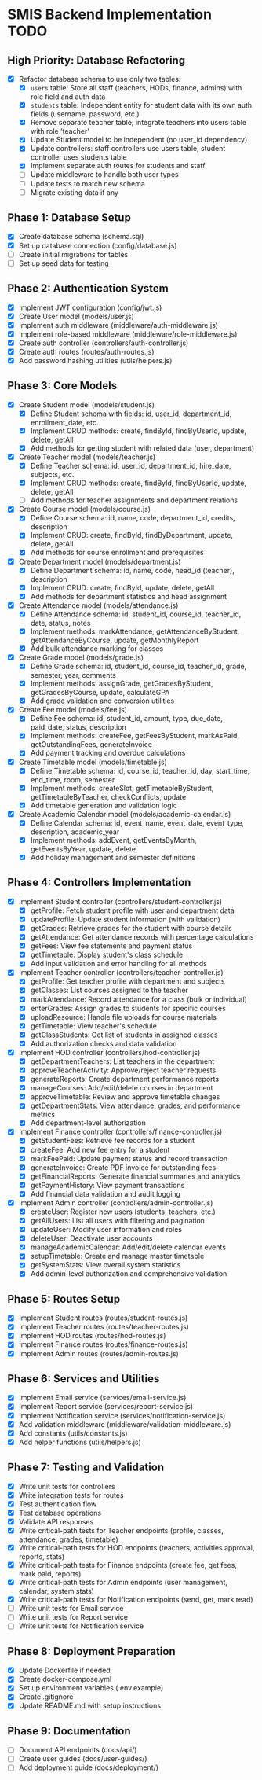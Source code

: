 # SMIS Backend Implementation TODO

## High Priority: Database Refactoring
- [x] Refactor database schema to use only two tables:
  - [x] `users` table: Store all staff (teachers, HODs, finance, admins) with role field and auth data
  - [x] `students` table: Independent entity for student data with its own auth fields (username, password, etc.)
  - [x] Remove separate teacher table; integrate teachers into users table with role 'teacher'
  - [x] Update Student model to be independent (no user_id dependency)
  - [x] Update controllers: staff controllers use users table, student controller uses students table
  - [x] Implement separate auth routes for students and staff
  - [ ] Update middleware to handle both user types
  - [ ] Update tests to match new schema
  - [ ] Migrate existing data if any

## Phase 1: Database Setup
- [x] Create database schema (schema.sql)
- [x] Set up database connection (config/database.js)
- [ ] Create initial migrations for tables
- [ ] Set up seed data for testing

## Phase 2: Authentication System
- [x] Implement JWT configuration (config/jwt.js)
- [x] Create User model (models/user.js)
- [x] Implement auth middleware (middleware/auth-middleware.js)
- [x] Implement role-based middleware (middleware/role-middleware.js)
- [x] Create auth controller (controllers/auth-controller.js)
- [x] Create auth routes (routes/auth-routes.js)
- [x] Add password hashing utilities (utils/helpers.js)

## Phase 3: Core Models
- [x] Create Student model (models/student.js)
  - [x] Define Student schema with fields: id, user_id, department_id, enrollment_date, etc.
  - [x] Implement CRUD methods: create, findById, findByUserId, update, delete, getAll
  - [x] Add methods for getting student with related data (user, department)
- [x] Create Teacher model (models/teacher.js)
  - [x] Define Teacher schema: id, user_id, department_id, hire_date, subjects, etc.
  - [x] Implement CRUD methods: create, findById, findByUserId, update, delete, getAll
  - [ ] Add methods for teacher assignments and department relations
- [x] Create Course model (models/course.js)
  - [x] Define Course schema: id, name, code, department_id, credits, description
  - [x] Implement CRUD: create, findById, findByDepartment, update, delete, getAll
  - [x] Add methods for course enrollment and prerequisites
- [x] Create Department model (models/department.js)
  - [x] Define Department schema: id, name, code, head_id (teacher), description
  - [x] Implement CRUD: create, findById, update, delete, getAll
  - [x] Add methods for department statistics and head assignment
- [x] Create Attendance model (models/attendance.js)
  - [x] Define Attendance schema: id, student_id, course_id, teacher_id, date, status, notes
  - [x] Implement methods: markAttendance, getAttendanceByStudent, getAttendanceByCourse, update, getMonthlyReport
  - [x] Add bulk attendance marking for classes
- [x] Create Grade model (models/grade.js)
  - [x] Define Grade schema: id, student_id, course_id, teacher_id, grade, semester, year, comments
  - [x] Implement methods: assignGrade, getGradesByStudent, getGradesByCourse, update, calculateGPA
  - [x] Add grade validation and conversion utilities
- [x] Create Fee model (models/fee.js)
  - [x] Define Fee schema: id, student_id, amount, type, due_date, paid_date, status, description
  - [x] Implement methods: createFee, getFeesByStudent, markAsPaid, getOutstandingFees, generateInvoice
  - [x] Add payment tracking and overdue calculations
- [x] Create Timetable model (models/timetable.js)
  - [x] Define Timetable schema: id, course_id, teacher_id, day, start_time, end_time, room, semester
  - [x] Implement methods: createSlot, getTimetableByStudent, getTimetableByTeacher, checkConflicts, update
  - [x] Add timetable generation and validation logic
- [x] Create Academic Calendar model (models/academic-calendar.js)
  - [x] Define Calendar schema: id, event_name, event_date, event_type, description, academic_year
  - [x] Implement methods: addEvent, getEventsByMonth, getEventsByYear, update, delete
  - [x] Add holiday management and semester definitions

## Phase 4: Controllers Implementation
- [x] Implement Student controller (controllers/student-controller.js)
  - [x] getProfile: Fetch student profile with user and department data
  - [x] updateProfile: Update student information (with validation)
  - [x] getGrades: Retrieve grades for the student with course details
  - [x] getAttendance: Get attendance records with percentage calculations
  - [x] getFees: View fee statements and payment status
  - [x] getTimetable: Display student's class schedule
  - [x] Add input validation and error handling for all methods
- [x] Implement Teacher controller (controllers/teacher-controller.js)
  - [x] getProfile: Get teacher profile with department and subjects
  - [x] getClasses: List courses assigned to the teacher
  - [x] markAttendance: Record attendance for a class (bulk or individual)
  - [x] enterGrades: Assign grades to students for specific courses
  - [x] uploadResource: Handle file uploads for course materials
  - [x] getTimetable: View teacher's schedule
  - [x] getClassStudents: Get list of students in assigned classes
  - [x] Add authorization checks and data validation
- [x] Implement HOD controller (controllers/hod-controller.js)
  - [x] getDepartmentTeachers: List teachers in the department
  - [x] approveTeacherActivity: Approve/reject teacher requests
  - [x] generateReports: Create department performance reports
  - [x] manageCourses: Add/edit/delete courses in department
  - [x] approveTimetable: Review and approve timetable changes
  - [x] getDepartmentStats: View attendance, grades, and performance metrics
  - [x] Add department-level authorization
- [x] Implement Finance controller (controllers/finance-controller.js)
  - [x] getStudentFees: Retrieve fee records for a student
  - [x] createFee: Add new fee entry for a student
  - [x] markFeePaid: Update payment status and record transaction
  - [x] generateInvoice: Create PDF invoice for outstanding fees
  - [x] getFinancialReports: Generate financial summaries and analytics
  - [x] getPaymentHistory: View payment transactions
  - [x] Add financial data validation and audit logging
- [x] Implement Admin controller (controllers/admin-controller.js)
  - [x] createUser: Register new users (students, teachers, etc.)
  - [x] getAllUsers: List all users with filtering and pagination
  - [x] updateUser: Modify user information and roles
  - [x] deleteUser: Deactivate user accounts
  - [x] manageAcademicCalendar: Add/edit/delete calendar events
  - [x] setupTimetable: Create and manage master timetable
  - [x] getSystemStats: View overall system statistics
  - [x] Add admin-level authorization and comprehensive validation

## Phase 5: Routes Setup
- [x] Implement Student routes (routes/student-routes.js)
- [x] Implement Teacher routes (routes/teacher-routes.js)
- [x] Implement HOD routes (routes/hod-routes.js)
- [x] Implement Finance routes (routes/finance-routes.js)
- [x] Implement Admin routes (routes/admin-routes.js)

## Phase 6: Services and Utilities
- [x] Implement Email service (services/email-service.js)
- [x] Implement Report service (services/report-service.js)
- [x] Implement Notification service (services/notification-service.js)
- [x] Add validation middleware (middleware/validation-middleware.js)
- [x] Add constants (utils/constants.js)
- [x] Add helper functions (utils/helpers.js)

## Phase 7: Testing and Validation
- [x] Write unit tests for controllers
- [x] Write integration tests for routes
- [x] Test authentication flow
- [x] Test database operations
- [x] Validate API responses
- [x] Write critical-path tests for Teacher endpoints (profile, classes, attendance, grades, timetable)
- [x] Write critical-path tests for HOD endpoints (teachers, activities approval, reports, stats)
- [x] Write critical-path tests for Finance endpoints (create fee, get fees, mark paid, reports)
- [x] Write critical-path tests for Admin endpoints (user management, calendar, system stats)
- [x] Write critical-path tests for Notification endpoints (send, get, mark read)
- [ ] Write unit tests for Email service
- [ ] Write unit tests for Report service
- [ ] Write unit tests for Notification service

## Phase 8: Deployment Preparation
- [x] Update Dockerfile if needed
- [x] Create docker-compose.yml
- [x] Set up environment variables (.env.example)
- [x] Create .gitignore
- [x] Update README.md with setup instructions

## Phase 9: Documentation
- [ ] Document API endpoints (docs/api/)
- [ ] Create user guides (docs/user-guides/)
- [ ] Add deployment guide (docs/deployment/)

